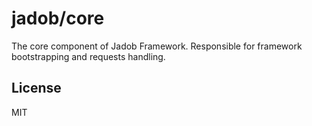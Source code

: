 # jadob/core

The core component of Jadob Framework. Responsible for framework bootstrapping and requests handling.

## License

MIT